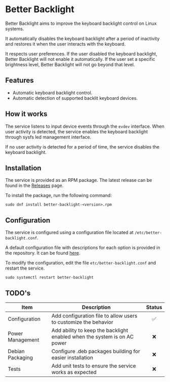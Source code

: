 # Better Backlight

Better Backlight aims to improve the keyboard backlight control on Linux systems.

It automatically disables the keyboard backlight after a period of inactivity and restores it when the user interacts
with the keyboard.

It respects user preferences. If the user disabled the keyboard backlight, Better Backlight will not enable it
automatically.
If the user set a specific brightness level, Better Backlight will not go beyond that level.

## Features

- Automatic keyboard backlight control.
- Automatic detection of supported backlit keyboard devices.

## How it works

The service listens to input device events through the `evdev` interface. When user activity is detected, the service
enables the keyboard backlight through sysfs led management interface.

If no user activity is detected for a period of time, the service disables the keyboard backlight.

## Installation

The service is provided as an RPM package. The latest release can be found in
the [Releases](https://github.com/mora9715/better-backlight/releases) page.

To install the package, run the following command:

```shell
sudo dnf install better-backlight-<version>.rpm
```

## Configuration

The service is configured using a configuration file located at `/etc/better-backlight.conf`.

A default configuration file with descriptions for each option is provided in the repository. It can be
found [here](packaging/etc/better-backlight.conf).

To modify the configuration, edit the file `etc/better-backlight.conf` and restart the service.

```shell
sudo systemctl restart better-backlight
```

## TODO's

| Item             | Description                                                              | Status |
|------------------|--------------------------------------------------------------------------|:------:|
| Configuration    | Add configuration file to allow users to customize the behavior          |   ✅    |
| Power Management | Add ability to keep the backlight enabled when the system is on AC power |   ❌    |
| Debian Packaging | Configure .deb packages building for easier installation                 |   ❌    |
| Tests            | Add unit tests to ensure the service works as expected                   |   ❌    |